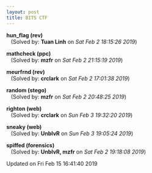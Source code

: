 ```yaml
---
layout: post
title: BITS CTF
---
```


<!--break-->

**hun_flag (rev)**  
&nbsp;&nbsp;&nbsp;(Solved by: **Tuan Linh** on _Sat Feb  2 18:15:26 2019_)  
  
**mathcheck (ppc)**  
&nbsp;&nbsp;&nbsp;(Solved by: **mzfr** on _Sat Feb  2 21:15:19 2019_)  
  
**meurfrnd (rev)**  
&nbsp;&nbsp;&nbsp;(Solved by: **crclark** on _Sat Feb  2 17:01:38 2019_)  
  
**random (stego)**  
&nbsp;&nbsp;&nbsp;(Solved by: **mzfr** on _Sat Feb  2 20:48:25 2019_)  
  
**righton (web)**  
&nbsp;&nbsp;&nbsp;(Solved by: **crclark** on _Sun Feb  3 19:32:20 2019_)  
  
**sneaky (web)**  
&nbsp;&nbsp;&nbsp;(Solved by: **UnblvR** on _Sun Feb  3 19:05:24 2019_)  
  
**spiffed (forensics)**  
&nbsp;&nbsp;&nbsp;(Solved by: **UnblvR, mzfr** on _Sat Feb  2 19:18:08 2019_)  
  


Updated on Fri Feb 15 16:41:40 2019
